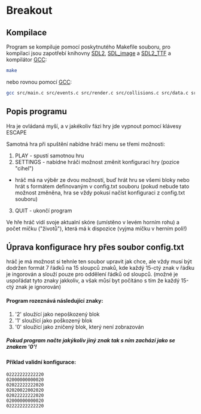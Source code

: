 # Breakout

## Kompilace

Program se kompiluje pomocí poskytnutého Makefile souboru, pro kompilaci jsou zapotřebí knihovny [SDL2](https://www.libsdl.org/), [SDL_image](https://wiki.libsdl.org/SDL_image/FrontPage) a [SDL2_TTF](https://wiki.libsdl.org/SDL2_ttf/FrontPage) a kompilátor [GCC](https://gcc.gnu.org/):

```bash
make
```
nebo rovnou pomocí [GCC](https://gcc.gnu.org/):

```bash
gcc src/main.c src/events.c src/render.c src/collisions.c src/data.c src/audio.c -o bin/breakout -lSDL2 -lSDL2_ttf -Ilib -lSDL2_image -lpthread
``` 

## Popis programu

Hra je ovládaná myší, a v jakékoliv fázi hry jde vypnout pomocí klávesy ESCAPE

Samotná hra při spuštění nabídne hráči menu se třemi možnosti:
1) PLAY - spustí samotnou hru
2) SETTINGS - nabídne hráči možnost změnit konfiguraci hry (pozice "cihel")
- hráč má na výběr ze dvou možností, buď hrát hru se všemi bloky nebo hrát s formátem definovaným v config.txt souboru (pokud nebude tato možnost změněna, hra se vždy pokusí načíst konfiguraci z config.txt souboru)
3) QUIT - ukončí program

Ve hře hráč vidí svoje aktualní skóre (umístěno v levém horním rohu) a počet míčku ("životů"), která má k dispozice (vyjma míčku v herním poli!)

## Úprava konfigurace hry přes soubor config.txt

hráč je má možnost si tehnle ten soubor upravit jak chce, ale vždy musí být dodržen formát 7 řádků na 15 sloupců znaků, kde každý 15-ctý znak v řádku je ingorován a slouží pouze pro oddělení řádků od sloupců. (možné je uspořádat tyto znaky jakkoliv, a však můsí byt počítáno s tím že každý 15-ctý znak je ignorován)

#### Program rozeznává následující znaky:
1) '2' sloužící jako nepoškozený blok
2) '1' sloužící jako poškozený blok
3) '0' sloužící jako zničený blok, který není zobrazován

##### Pokud program načte jakýkoliv jiný znak tak s ním zachází jako se znakem '0'!

#### Příklad validní konfigurace:
```
02222222222220
02000000000020
02022222222020
02020022002020
02022222222020
02000000000020
02222222222220
```

